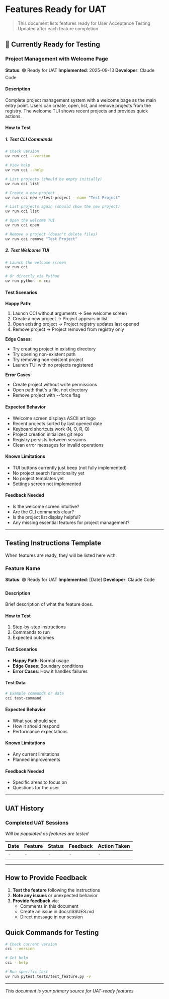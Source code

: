 # Features Ready for UAT

> This document lists features ready for User Acceptance Testing
> Updated after each feature completion

## 🎯 Currently Ready for Testing

### Project Management with Welcome Page
**Status**: 🟢 Ready for UAT
**Implemented**: 2025-09-13
**Developer**: Claude Code

#### Description
Complete project management system with a welcome page as the main entry point. Users can create, open, list, and remove projects from the registry. The welcome TUI shows recent projects and provides quick actions.

#### How to Test

##### 1. Test CLI Commands
```bash
# Check version
uv run cci --version

# View help
uv run cci --help

# List projects (should be empty initially)
uv run cci list

# Create a new project
uv run cci new ~/test-project --name "Test Project"

# List projects again (should show the new project)
uv run cci list

# Open the welcome TUI
uv run cci open

# Remove a project (doesn't delete files)
uv run cci remove "Test Project"
```

##### 2. Test Welcome TUI
```bash
# Launch the welcome screen
uv run cci

# Or directly via Python
uv run python -m cci
```

#### Test Scenarios

**Happy Path**:
1. Launch CCI without arguments → See welcome screen
2. Create a new project → Project appears in list
3. Open existing project → Project registry updates last opened
4. Remove project → Project removed from registry only

**Edge Cases**:
- Try creating project in existing directory
- Try opening non-existent path
- Try removing non-existent project
- Launch TUI with no projects registered

**Error Cases**:
- Create project without write permissions
- Open path that's a file, not directory
- Remove project with --force flag

#### Expected Behavior
- Welcome screen displays ASCII art logo
- Recent projects sorted by last opened date
- Keyboard shortcuts work (N, O, R, Q)
- Project creation initializes git repo
- Registry persists between sessions
- Clean error messages for invalid operations

#### Known Limitations
- TUI buttons currently just beep (not fully implemented)
- No project search functionality yet
- No project templates yet
- Settings screen not implemented

#### Feedback Needed
- Is the welcome screen intuitive?
- Are the CLI commands clear?
- Is the project list display helpful?
- Any missing essential features for project management?

---

## Testing Instructions Template

When features are ready, they will be listed here with:

### Feature Name
**Status**: 🟢 Ready for UAT
**Implemented**: [Date]
**Developer**: Claude Code

#### Description
Brief description of what the feature does.

#### How to Test
1. Step-by-step instructions
2. Commands to run
3. Expected outcomes

#### Test Scenarios
- **Happy Path**: Normal usage
- **Edge Cases**: Boundary conditions
- **Error Cases**: How it handles failures

#### Test Data
```bash
# Example commands or data
cci test-command
```

#### Expected Behavior
- What you should see
- How it should respond
- Performance expectations

#### Known Limitations
- Any current limitations
- Planned improvements

#### Feedback Needed
- Specific areas to focus on
- Questions for the user

---

## UAT History

### Completed UAT Sessions
_Will be populated as features are tested_

| Date | Feature | Status | Feedback | Action Taken |
|------|---------|--------|----------|--------------|
| - | - | - | - | - |

---

## How to Provide Feedback

1. **Test the feature** following the instructions
2. **Note any issues** or unexpected behavior
3. **Provide feedback** via:
   - Comments in this document
   - Create an issue in docs/ISSUES.md
   - Direct message in our session

## Quick Commands for Testing

```bash
# Check current version
cci --version

# Get help
cci --help

# Run specific test
uv run pytest tests/test_feature.py -v
```

---
*This document is your primary source for UAT-ready features*